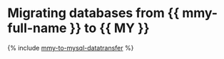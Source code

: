 # Migrating databases from {{ mmy-full-name }} to {{ MY }}

{% include [mmy-to-mysql-datatransfer](../../_tutorials/mmy-to-mysql-datatransfer.md) %}

